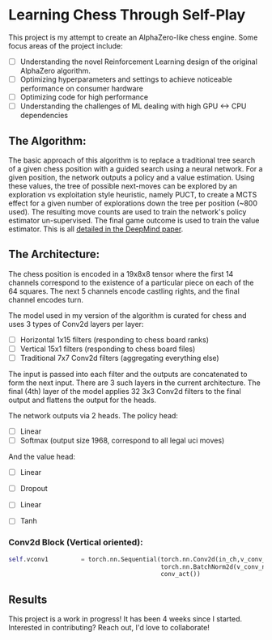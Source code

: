# Learning Chess Through Self-Play
This project is my attempt to create an AlphaZero-like chess engine. Some focus areas of the project include:
- [ ] Understanding the novel Reinforcement Learning design of the original AlphaZero algorithm.
- [ ] Optimizing hyperparameters and settings to achieve noticeable performance on consumer hardware
- [ ] Optimizing code for high performance
- [ ] Understanding the challenges of ML dealing with high GPU <-> CPU dependencies

## The Algorithm:
The basic approach of this algorithm is to replace a traditional tree search of a given chess position with a guided search using a neural network.
For a given position, the network outputs a policy and a value estimation. Using these values, the tree of possible next-moves can be explored by an
exploration vs exploitation style heuristic, namely PUCT, to create a MCTS effect for a given number of explorations down the tree per position (~800 used).
The resulting move counts are used to train the network's policy estimator un-supervised. The final game outcome is used to train the value estimator.
This is all [detailed in the DeepMind paper](https://arxiv.org/abs/1712.01815).


## The Architecture:
The chess position is encoded in a 19x8x8 tensor where the first 14 channels correspond to the existence of a particular
piece on each of the 64 squares. The next 5 channels encode castling rights, and the final channel encodes turn.

The model used in my version of the algorithm is curated for chess and uses 3 types of Conv2d layers per layer:
- [ ] Horizontal 1x15 filters (responding to chess board ranks)
- [ ] Vertical 15x1 filters (responding to chess board files)
- [ ] Traditional 7x7 Conv2d filters (aggregating everything else)

The input is passed into each filter and the outputs are concatenated to form the next input.
There are 3 such layers in the current architecture. The final (4th) layer of the model applies
32 3x3 Conv2d filters to the final output and flattens the output for the heads.

The network outputs via 2 heads. The policy head:
- [ ] Linear
- [ ] Softmax (output size 1968, correspond to all legal uci moves)

And the value head:
- [ ] Linear
- [ ] Dropout
- [ ] Linear
- [ ] Tanh




### Conv2d Block (Vertical oriented):
```python
self.vconv1         = torch.nn.Sequential(torch.nn.Conv2d(in_ch,v_conv_n,kernel_size=(7+7+1,1),stride=1,padding=(7,0),bias=False),
                                          torch.nn.BatchNorm2d(v_conv_n),
                                          conv_act())
```  
## Results
This project is a work in progress! It has been 4 weeks since I started. Interested in contributing? Reach out, I'd love to collaborate!
